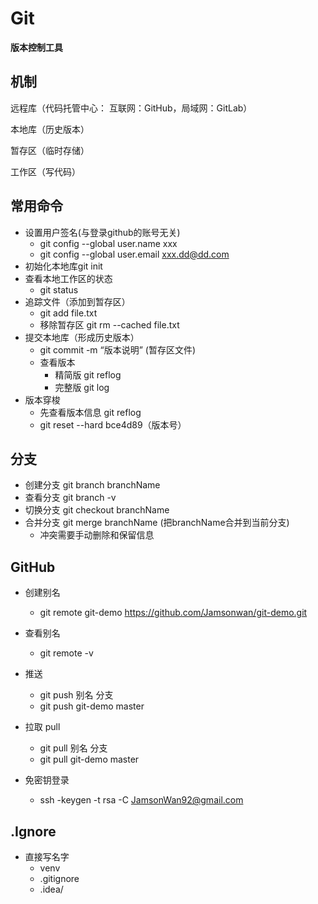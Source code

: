 # Git

**版本控制工具**

## 机制

远程库（代码托管中心： 互联网：GitHub，局域网：GitLab）

本地库（历史版本）

暂存区（临时存储）

工作区（写代码）

## 常用命令

* 设置用户签名(与登录github的账号无关)
  * git config --global user.name xxx
  * git config --global user.email xxx.dd@dd.com
* 初始化本地库git init
* 查看本地工作区的状态
  * git status
* 追踪文件（添加到暂存区）
  * git add file.txt
  * 移除暂存区 git rm --cached file.txt
* 提交本地库（形成历史版本）
  * git commit -m  “版本说明” (暂存区文件)
  * 查看版本
    * 精简版 git reflog
    * 完整版 git log
* 版本穿梭
  * 先查看版本信息  git reflog
  * git reset --hard  bce4d89（版本号）

## 分支

* 创建分支 git branch branchName
* 查看分支 git branch -v
* 切换分支 git checkout branchName
* 合并分支 git merge branchName (把branchName合并到当前分支)
  * 冲突需要手动删除和保留信息

## GitHub

* 创建别名
  * git remote git-demo https://github.com/Jamsonwan/git-demo.git
* 查看别名
  * git remote -v 
* 推送
  * git push 别名 分支
  * git push git-demo master
* 拉取 pull
  * git pull 别名 分支
  * git pull git-demo master

* 免密钥登录
  * ssh -keygen -t rsa -C JamsonWan92@gmail.com

## .Ignore
* 直接写名字
  * venv
  * .gitignore
  * .idea/
